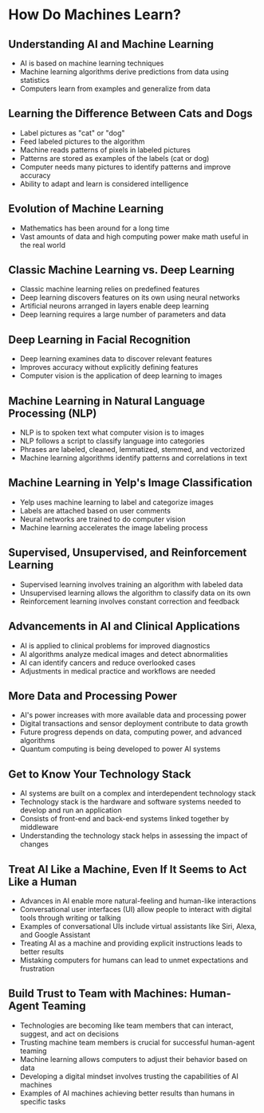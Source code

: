 # How Do Machines Learn?

## Understanding AI and Machine Learning

- AI is based on machine learning techniques
- Machine learning algorithms derive predictions from data using statistics
- Computers learn from examples and generalize from data

## Learning the Difference Between Cats and Dogs

- Label pictures as "cat" or "dog"
- Feed labeled pictures to the algorithm
- Machine reads patterns of pixels in labeled pictures
- Patterns are stored as examples of the labels (cat or dog)
- Computer needs many pictures to identify patterns and improve accuracy
- Ability to adapt and learn is considered intelligence

## Evolution of Machine Learning

- Mathematics has been around for a long time
- Vast amounts of data and high computing power make math useful in the real world

## Classic Machine Learning vs. Deep Learning

- Classic machine learning relies on predefined features
- Deep learning discovers features on its own using neural networks
- Artificial neurons arranged in layers enable deep learning
- Deep learning requires a large number of parameters and data

## Deep Learning in Facial Recognition

- Deep learning examines data to discover relevant features
- Improves accuracy without explicitly defining features
- Computer vision is the application of deep learning to images

## Machine Learning in Natural Language Processing (NLP)

- NLP is to spoken text what computer vision is to images
- NLP follows a script to classify language into categories
- Phrases are labeled, cleaned, lemmatized, stemmed, and vectorized
- Machine learning algorithms identify patterns and correlations in text

## Machine Learning in Yelp's Image Classification

- Yelp uses machine learning to label and categorize images
- Labels are attached based on user comments
- Neural networks are trained to do computer vision
- Machine learning accelerates the image labeling process

## Supervised, Unsupervised, and Reinforcement Learning

- Supervised learning involves training an algorithm with labeled data
- Unsupervised learning allows the algorithm to classify data on its own
- Reinforcement learning involves constant correction and feedback

## Advancements in AI and Clinical Applications

- AI is applied to clinical problems for improved diagnostics
- AI algorithms analyze medical images and detect abnormalities
- AI can identify cancers and reduce overlooked cases
- Adjustments in medical practice and workflows are needed

## More Data and Processing Power

- AI's power increases with more available data and processing power
- Digital transactions and sensor deployment contribute to data growth
- Future progress depends on data, computing power, and advanced algorithms
- Quantum computing is being developed to power AI systems

## Get to Know Your Technology Stack

- AI systems are built on a complex and interdependent technology stack
- Technology stack is the hardware and software systems needed to develop and run an application
- Consists of front-end and back-end systems linked together by middleware
- Understanding the technology stack helps in assessing the impact of changes

## Treat AI Like a Machine, Even If It Seems to Act Like a Human

- Advances in AI enable more natural-feeling and human-like interactions
- Conversational user interfaces (UI) allow people to interact with digital tools through writing or talking
- Examples of conversational UIs include virtual assistants like Siri, Alexa, and Google Assistant
- Treating AI as a machine and providing explicit instructions leads to better results
- Mistaking computers for humans can lead to unmet expectations and frustration

## Build Trust to Team with Machines: Human-Agent Teaming

- Technologies are becoming like team members that can interact, suggest, and act on decisions
- Trusting machine team members is crucial for successful human-agent teaming
- Machine learning allows computers to adjust their behavior based on data
- Developing a digital mindset involves trusting the capabilities of AI machines
- Examples of AI machines achieving better results than humans in specific tasks